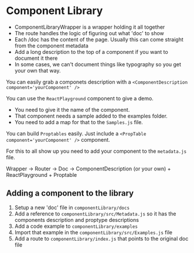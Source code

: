# Component Library

- ComponentLibraryWrapper is a wrapper holding it all together
- The route handles the logic of figuring out what 'doc' to show
- Each /doc has the content of the page. Usually this can come straight from the component metadata
- Add a long description to the top of a component if you want to document it there
- In some cases, we can't document things like typography so you get your own that way.

You can easily grab a componets description with a `<ComponentDescription component='yourComponent' />`

You can use the `ReactPlayground` component to give a demo.
- You need to give it the name of the component.
- That component needs a sample added to the examples folder.
- You need to add a map for that to the `Samples.js` file.

You can build `Proptables` easily. Just include a `<PropTable component='yourComponent' />` component.

For this to all show up you need to add your component to the `metadata.js` file.

Wrapper -> Router -> Doc -> ComponentDescription (or your own) + ReactPlayground + Proptable


## Adding a component to the library

1. Setup a new 'doc' file in `componentLibrary/docs`
1. Add a reference to `componentLibrary/src/Metadata.js` so it has the components description and proptype descriptions
1. Add a code example to `componentLibrary/examples`
1. Import that example in the `componentLibrary/src/Examples.js` file
1. Add a route to `componentLibrary/index.js` that points to the original doc file